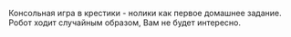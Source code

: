 Консольная игра в крестики - нолики как первое домашнее задание. Робот ходит случайным образом, Вам не будет интересно.
